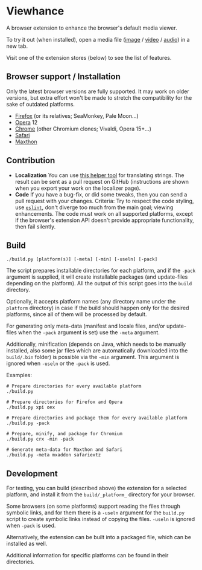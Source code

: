 # Viewhance #

A browser extension to enhance the browser's default media viewer.

To try it out (when installed), open a media file ([image](https://upload.wikimedia.org/wikipedia/commons/e/ec/StLouisArchMultExpToneMapped.jpg) / [video](https://upload.wikimedia.org/wikipedia/commons/d/de/Hdr_time_lapse_montage.ogv) / [audio](https://upload.wikimedia.org/wikipedia/en/3/3d/Sample_of_Daft_Punk's_Da_Funk.ogg)) in a new tab.

Visit one of the extension stores (below) to see the list of features.

## Browser support / Installation ##
Only the latest browser versions are fully supported. It may work on older versions, but extra effort won't be made to stretch the compatibility for the sake of outdated platforms.

- [Firefox](https://addons.mozilla.org/addon/viewhance/) (or its relatives; SeaMonkey, Pale Moon...)
- [Opera](https://tiny.cc/Viewhance-oex) 12
- [Chrome](https://chrome.google.com/webstore/detail/impppjchnpfgknmbaaghfeopcgfoilac) (other Chromium clones; Vivaldi, Opera 15+...)
- [Safari](https://tiny.cc/Viewhance-safariextz)
- [Maxthon](http://extension.maxthon.com/detail/index.php?view_id=2527)

## Contribution ##
- **Localization** You can use [this helper tool](https://deathamns.github.io/Viewhance/localizer.html) for translating strings. The result can be sent as a pull request on GitHub (instructions are shown when you export your work on the localizer page).
- **Code** If you have a bug-fix, or did some tweaks, then you can send a pull request with your changes. Criteria: Try to respect the code styling, use [`eslint`](http://eslint.org/), don't diverge too much from the main goal; viewing enhancements.
The code must work on all supported platforms, except if the browser's extension API doesn't provide appropriate functionality, then fail silently.

## Build ##
```
./build.py [platform(s)] [-meta] [-min] [-useln] [-pack]
```

The script prepares installable directories for each platform, and if the `-pack` argument is supplied, it will create installable packages (and update-files depending on the platform). All the output of this script goes into the `build` directory.

Optionally, it accepts platform names (any directory name under the `platform` directory) in case if the build should happen only for the desired platforms, since all of them will be processed by default.

For generating only meta-data (manifest and locale files, and/or update-files when the `-pack` argument is set) use the `-meta` argument.

Additionally, minification (depends on Java, which needs to be manually installed, also some jar files which are automatically downloaded into the `build/.bin` folder) is possible via the `-min` argument. This argument is ignored when `-useln` or the `-pack` is used.

Examples:
```
# Prepare directories for every available platform
./build.py

# Prepare directories for Firefox and Opera
./build.py xpi oex

# Prepare directories and package them for every available platform
./build.py -pack

# Prepare, minify, and package for Chromium
./build.py crx -min -pack

# Generate meta-data for Maxthon and Safari
./build.py -meta mxaddon safariextz
```

## Development ##
For testing, you can build (described above) the extension for a selected platform, and install it from the `build/_platform_` directory for your browser.

Some browsers (on some platforms) support reading the files through symbolic links, and for them there is a `-useln` argument for the `build.py` script to create symbolic links instead of copying the files. `-useln` is ignored when `-pack` is used.

Alternatively, the extension can be built into a packaged file, which can be installed as well.

Additional information for specific platforms can be found in their directories.
